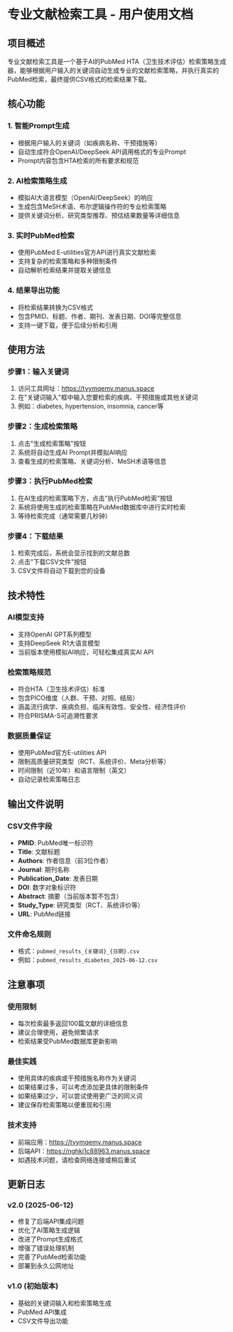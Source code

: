 # 专业文献检索工具 - 用户使用文档

## 项目概述

专业文献检索工具是一个基于AI的PubMed HTA（卫生技术评估）检索策略生成器，能够根据用户输入的关键词自动生成专业的文献检索策略，并执行真实的PubMed检索，最终提供CSV格式的检索结果下载。

## 核心功能

### 1. 智能Prompt生成
- 根据用户输入的关键词（如疾病名称、干预措施等）
- 自动生成符合OpenAI/DeepSeek API调用格式的专业Prompt
- Prompt内容包含HTA检索的所有要求和规范

### 2. AI检索策略生成
- 模拟AI大语言模型（OpenAI/DeepSeek）的响应
- 生成包含MeSH术语、布尔逻辑操作符的专业检索策略
- 提供关键词分析、研究类型推荐、预估结果数量等详细信息

### 3. 实时PubMed检索
- 使用PubMed E-utilities官方API进行真实文献检索
- 支持复杂的检索策略和多种限制条件
- 自动解析检索结果并提取关键信息

### 4. 结果导出功能
- 将检索结果转换为CSV格式
- 包含PMID、标题、作者、期刊、发表日期、DOI等完整信息
- 支持一键下载，便于后续分析和引用

## 使用方法

### 步骤1：输入关键词
1. 访问工具网址：https://tyymqemv.manus.space
2. 在"关键词输入"框中输入您要检索的疾病、干预措施或其他关键词
3. 例如：diabetes, hypertension, insomnia, cancer等

### 步骤2：生成检索策略
1. 点击"生成检索策略"按钮
2. 系统将自动生成AI Prompt并模拟AI响应
3. 查看生成的检索策略、关键词分析、MeSH术语等信息

### 步骤3：执行PubMed检索
1. 在AI生成的检索策略下方，点击"执行PubMed检索"按钮
2. 系统将使用生成的检索策略在PubMed数据库中进行实时检索
3. 等待检索完成（通常需要几秒钟）

### 步骤4：下载结果
1. 检索完成后，系统会显示找到的文献总数
2. 点击"下载CSV文件"按钮
3. CSV文件将自动下载到您的设备

## 技术特性

### AI模型支持
- 支持OpenAI GPT系列模型
- 支持DeepSeek R1大语言模型
- 当前版本使用模拟AI响应，可轻松集成真实AI API

### 检索策略规范
- 符合HTA（卫生技术评估）标准
- 包含PICO维度（人群、干预、对照、结局）
- 涵盖流行病学、疾病负担、临床有效性、安全性、经济性评价
- 符合PRISMA-S可追溯性要求

### 数据质量保证
- 使用PubMed官方E-utilities API
- 限制高质量研究类型（RCT、系统评价、Meta分析等）
- 时间限制（近10年）和语言限制（英文）
- 自动记录检索策略日志

## 输出文件说明

### CSV文件字段
- **PMID**: PubMed唯一标识符
- **Title**: 文献标题
- **Authors**: 作者信息（前3位作者）
- **Journal**: 期刊名称
- **Publication_Date**: 发表日期
- **DOI**: 数字对象标识符
- **Abstract**: 摘要（当前版本暂不包含）
- **Study_Type**: 研究类型（RCT、系统评价等）
- **URL**: PubMed链接

### 文件命名规则
- 格式：`pubmed_results_{关键词}_{日期}.csv`
- 例如：`pubmed_results_diabetes_2025-06-12.csv`

## 注意事项

### 使用限制
- 每次检索最多返回100篇文献的详细信息
- 建议合理使用，避免频繁请求
- 检索结果受PubMed数据库更新影响

### 最佳实践
- 使用具体的疾病或干预措施名称作为关键词
- 如果结果过多，可以考虑添加更具体的限制条件
- 如果结果过少，可以尝试使用更广泛的同义词
- 建议保存检索策略以便重现和引用

### 技术支持
- 前端应用：https://tyymqemv.manus.space
- 后端API：https://nghki1c88963.manus.space
- 如遇技术问题，请检查网络连接或稍后重试

## 更新日志

### v2.0 (2025-06-12)
- 修复了后端API集成问题
- 优化了AI策略生成逻辑
- 改进了Prompt生成格式
- 增强了错误处理机制
- 完善了PubMed检索功能
- 部署到永久公网地址

### v1.0 (初始版本)
- 基础的关键词输入和检索策略生成
- PubMed API集成
- CSV文件导出功能


